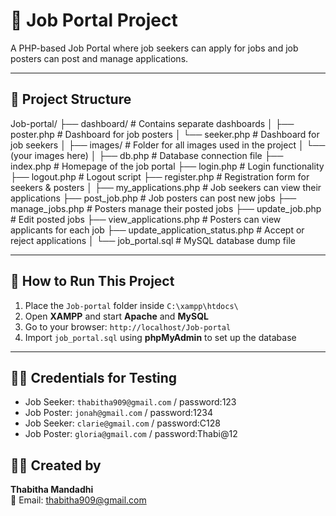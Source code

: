# 💼 Job Portal Project

A PHP-based Job Portal where job seekers can apply for jobs and job posters can post and manage applications.

---

## 📁 Project Structure
Job-portal/
├── dashboard/                  # Contains separate dashboards
│   ├── poster.php              # Dashboard for job posters
│   └── seeker.php              # Dashboard for job seekers
│
├── images/                     # Folder for all images used in the project
│   └── (your images here)
│
├── db.php                      # Database connection file
├── index.php                   # Homepage of the job portal
├── login.php                   # Login functionality
├── logout.php                  # Logout script
├── register.php                # Registration form for seekers & posters
│
├── my_applications.php         # Job seekers can view their applications
├── post_job.php                # Job posters can post new jobs
├── manage_jobs.php             # Posters manage their posted jobs
├── update_job.php              # Edit posted jobs
├── view_applications.php       # Posters can view applicants for each job
├── update_application_status.php # Accept or reject applications
│
└── job_portal.sql              # MySQL database dump file

---

## 🚀 How to Run This Project

1. Place the `Job-portal` folder inside `C:\xampp\htdocs\`
2. Open **XAMPP** and start **Apache** and **MySQL**
3. Go to your browser: `http://localhost/Job-portal`
4. Import `job_portal.sql` using **phpMyAdmin** to set up the database

---

## 👩‍💻 Credentials for Testing
- Job Seeker: `thabitha909@gmail.com` / password:123
- Job Poster: `jonah@gmail.com` / password:1234
- Job Seeker: `clarie@gmail.com` / password:C128
- Job Poster: `gloria@gmail.com` / password:Thabi@12

## 👩‍💻 Created by

**Thabitha Mandadhi**  
📧 Email: thabitha909@gmail.com
